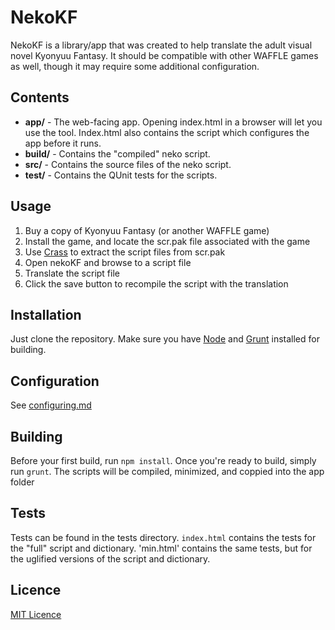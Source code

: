 NekoKF
======
NekoKF is a library/app that was created to help translate the adult visual novel Kyonyuu Fantasy. It should be compatible with other WAFFLE games as well, though it may require some additional configuration.

Contents
--------
- **app/** - The web-facing app. Opening index.html in a browser will let you use the tool. Index.html also contains the script which configures the app before it runs.
- **build/** - Contains the "compiled" neko script.
- **src/** - Contains the source files of the neko script.
- **test/** - Contains the QUnit tests for the scripts.

Usage
-----
1. Buy a copy of Kyonyuu Fantasy (or another WAFFLE game)
2. Install the game, and locate the scr.pak file associated with the game
3. Use [Crass](http://galcrass.blog124.fc2blog.us/) to extract the script files from scr.pak
4. Open nekoKF and browse to a script file
5. Translate the script file
6. Click the save button to recompile the script with the translation

Installation
------------
Just clone the repository. 
Make sure you have [Node](https://nodejs.org) and [Grunt](http://gruntjs.com/installing-grunt) installed for building.

Configuration
-------------
See [configuring.md](configuring.md)

Building
--------
Before your first build, run `npm install`.
Once you're ready to build, simply run `grunt`. The scripts will be compiled, minimized, and coppied into the app folder

Tests
-----
Tests can be found in the tests directory. `index.html` contains the tests for the "full" script and dictionary. 'min.html' contains the same tests, but for the uglified versions of the script and dictionary.

Licence
-------
[MIT Licence](README.md)